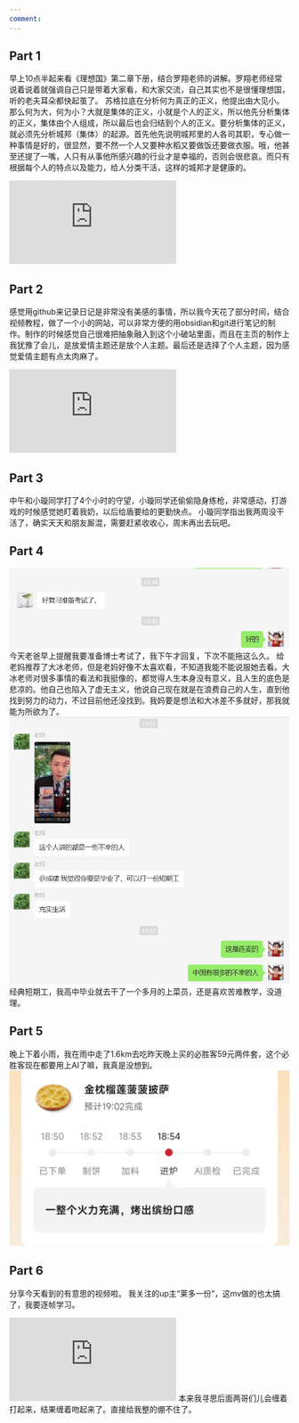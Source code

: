```yaml
---
comment:
---
```

## Part 1
早上10点半起来看《理想国》第二章下册，结合罗翔老师的讲解。罗翔老师经常说着说着就强调自己只是带着大家看，和大家交流，自己其实也不是很懂理想国，听的老夫耳朵都快起茧了。
苏格拉底在分析何为真正的正义，他提出由大见小。那么何为大，何为小？大就是集体的正义，小就是个人的正义，所以他先分析集体的正义，集体由个人组成，所以最后也会归结到个人的正义。要分析集体的正义，就必须先分析城邦（集体）的起源。首先他先说明城邦里的人各司其职，专心做一种事情是好的，很显然，要不然一个人又要种水稻又要做饭还要做衣服。哦，他甚至还提了一嘴，人只有从事他所感兴趣的行业才是幸福的，否则会很悲哀。而只有根据每个人的特点以及能力，给人分类干活，这样的城邦才是健康的。

<iframe src="https://player.bilibili.com/player.html?isOutside=true&aid=940650445&bvid=BV16W4y1U7sw&cid=765568769&p=4&autoplay=0" scrolling="no" border="0" frameborder="no" framespacing="0" allowfullscreen="true"></iframe>

## Part 2
感觉用github来记录日记是非常没有美感的事情，所以我今天花了部分时间，结合视频教程，做了一个小的网站，可以非常方便的用obsidian和git进行笔记的制作。制作的时候感觉自己很难把抽象融入到这个小破站里面，而且在主页的制作上我犹豫了会儿，是放爱情主题还是放个人主题。最后还是选择了个人主题，因为感觉爱情主题有点太肉麻了。
<iframe src="https://player.bilibili.com/player.html?isOutside=true&aid=112699639859709&bvid=BV19X3veCEn5&cid=500001599823789&p=1&autoplay=false" scrolling="no" border="0" frameborder="no" framespacing="0" allowfullscreen="true"></iframe>

## Part 3
中午和小璇同学打了4个小时的守望，小璇同学还偷偷隐身练枪，非常感动，打游戏的时候感觉她盯着我奶，以后给盾要给的更勤快点。
小璇同学指出我两周没干活了，确实天天和朋友厮混，需要赶紧收收心，周末再出去玩吧。

## Part 4
![](../../图片/2.17老子的叮嘱.png)
今天老爸早上提醒我要准备博士考试了，我下午才回复，下次不能拖这么久。
给老妈推荐了大冰老师，但是老妈好像不太喜欢看，不知道我能不能说服她去看。大冰老师对很多事情的看法和我挺像的，都觉得人生本身没有意义，且人生的底色是悲凉的。他自己也陷入了虚无主义，他说自己现在就是在浪费自己的人生，直到他找到努力的动力，不过目前他还没找到。我妈要是想法和大冰差不多就好，那我就能为所欲为了。
![](../../图片/2.17大冰老师.png)
经典短期工，我高中毕业就去干了一个多月的上菜员，还是喜欢苦难教学，没道理。
## Part 5 
晚上下着小雨，我在雨中走了1.6km去吃昨天晚上买的必胜客59元两件套，这个必胜客现在都要用上AI了嘛，我真是没想到。
![](../../图片/107500e2c9c9a008d25f296beb20a40.jpg)

## Part 6
分享今天看到的有意思的视频啦。
我关注的up主“莱多一份”，这mv做的也太搞了，我要逐帧学习。
<iframe src="https://player.bilibili.com/player.html?isOutside=true&aid=114008564703020&bvid=BV1CRANeHEa7&cid=28410317373&p=1&autoplay=false" scrolling="no" border="0" frameborder="no" framespacing="0" allowfullscreen="true"></iframe>
本来我寻思后面两哥们儿会缠着打起来，结果缠着吻起来了。直接给我整的绷不住了。
